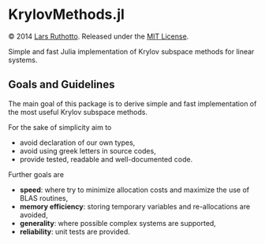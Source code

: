 KrylovMethods.jl
=========================

&copy; 2014 [Lars Ruthotto](http://www.eos.ubc.ca/about/researcher/L.Ruthotto.html). Released under the [MIT License](https://github.com/lruthotto/KrylovMethods.jl/blob/master/LICENSE).

Simple and fast Julia implementation of Krylov subspace methods for linear systems.

## Goals and Guidelines

The main goal of this package is to derive simple and fast implementation of the most useful Krylov subspace methods. 

For the sake of simplicity aim to
- avoid declaration of our own types,
- avoid using greek letters in source codes,
- provide tested, readable and well-documented code.

Further goals are
- **speed**: where try to minimize allocation costs and maximize the use of BLAS routines,
- **memory efficiency**: storing temporary variables and re-allocations are avoided,
- **generality**: where possible complex systems are supported,
- **reliability**: unit tests are provided.






